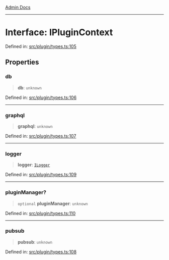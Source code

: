 [Admin Docs](/)

***

# Interface: IPluginContext

Defined in: [src/plugin/types.ts:105](https://github.com/gautam-divyanshu/talawa-api/blob/84910820371ade6fdca33545b3a0fc1e929731b2/src/plugin/types.ts#L105)

## Properties

### db

> **db**: `unknown`

Defined in: [src/plugin/types.ts:106](https://github.com/gautam-divyanshu/talawa-api/blob/84910820371ade6fdca33545b3a0fc1e929731b2/src/plugin/types.ts#L106)

***

### graphql

> **graphql**: `unknown`

Defined in: [src/plugin/types.ts:107](https://github.com/gautam-divyanshu/talawa-api/blob/84910820371ade6fdca33545b3a0fc1e929731b2/src/plugin/types.ts#L107)

***

### logger

> **logger**: [`ILogger`](ILogger.md)

Defined in: [src/plugin/types.ts:109](https://github.com/gautam-divyanshu/talawa-api/blob/84910820371ade6fdca33545b3a0fc1e929731b2/src/plugin/types.ts#L109)

***

### pluginManager?

> `optional` **pluginManager**: `unknown`

Defined in: [src/plugin/types.ts:110](https://github.com/gautam-divyanshu/talawa-api/blob/84910820371ade6fdca33545b3a0fc1e929731b2/src/plugin/types.ts#L110)

***

### pubsub

> **pubsub**: `unknown`

Defined in: [src/plugin/types.ts:108](https://github.com/gautam-divyanshu/talawa-api/blob/84910820371ade6fdca33545b3a0fc1e929731b2/src/plugin/types.ts#L108)
